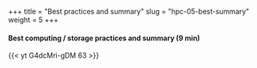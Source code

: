 +++
title = "Best practices and summary"
slug = "hpc-05-best-summary"
weight = 5
+++

#### Best computing / storage practices and summary (9 min)

<!-- 05-best-summary.mp4 -->
{{< yt G4dcMri-gDM 63 >}}
